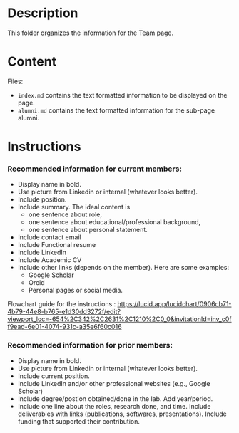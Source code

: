 # Description
This folder organizes the information for the Team page.

# Content
Files:
+ `index.md` contains the text formatted information to be displayed on the page.
+ `alumni.md` contains the text formatted information for the sub-page alumni.

# Instructions

### Recommended information for current members:
+ Display name in bold.
+ Use picture from Linkedin or internal (whatever looks better).
+ Include position.
+ Include summary. The ideal content is
  + one sentence about role,
  + one sentence about educational/professional background,
  + one sentence about personal statement.
+ Include contact email
+ Include Functional resume
+ Include LinkedIn
+ Include Academic CV
+ Include other links (depends on the member). Here are some examples:
  + Google Scholar
  + Orcid
  + Personal pages or social media.

Flowchart guide for the instructions : https://lucid.app/lucidchart/0906cb71-4b79-44e8-b765-e1d30dd3272f/edit?viewport_loc=-654%2C342%2C2631%2C1210%2C0_0&invitationId=inv_c0ff9ead-6e01-4074-931c-a35e6f60c016 
 
### Recommended information for prior members:
+ Display name in bold.
+ Use picture from Linkedin or internal (whatever looks better).
+ Include current position.
+ Include LinkedIn and/or other professional websites (e.g., Google Scholar)
+ Include degree/postion obtained/done in the lab. Add year/period.
+ Include one line about the roles, research done, and time. Include deliverables with links (publications, softwares, presentations). Include funding that supported their contribution.


